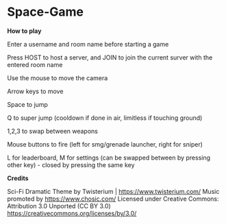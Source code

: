 # Space-Game

**How to play**

Enter a username and room name before starting a game

Press HOST to host a server, and JOIN to join the current surver with the entered room name

Use the mouse to move the camera

Arrow keys to move

Space to jump

Q to super jump (cooldown if done in air, limitless if touching ground)

1,2,3 to swap between weapons

Mouse buttons to fire (left for smg/grenade launcher, right for sniper)

L for leaderboard, M for settings  (can be swapped between by pressing other key) - closed by pressing the same key


**Credits**

Sci-Fi Dramatic Theme by Twisterium | https://www.twisterium.com/
Music promoted by https://www.chosic.com/
Licensed under Creative Commons: Attribution 3.0 Unported (CC BY 3.0)
https://creativecommons.org/licenses/by/3.0/
 
